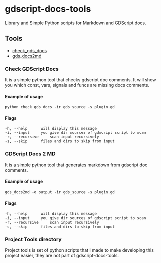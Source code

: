 # gdscript-docs-tools
Library and Simple Python scripts for Markdown and GDScript docs.

## Tools
- [check_gds_docs](#check-gdscript-docs)
- [gds_docs2md](#gdscript-docs-2-md)

### Check GDScript Docs
It is a simple python tool that checks gdscript doc comments.
It will show you which const, vars, signals and funcs are missing docs comments.

#### Example of usage
`python check_gds_docs -ir gds_source -s plugin.gd`

#### Flags
```
-h, --help		will display this message
-i, --input		you give dir sources of gdscript script to scan
-r, --recursive		scan input recursively
-s, --skip		files and dirs to skip from input
```

### GDScript Docs 2 MD
It is a simple python tool that generates markdown from gdscript doc comments.

#### Example of usage
`gds_docs2md -o output -ir gds_source -s plugin.gd`

#### Flags
```
-h, --help		will display this message
-i, --input		you give dir sources of gdscript script to scan
-r, --recursive		scan input recursively
-s, --skip		files and dirs to skip from input
```

### Project Tools directory

Project tools is set of python scripts that
I made to make developing this project easier,
they are not part of gdscript-docs-tools.
